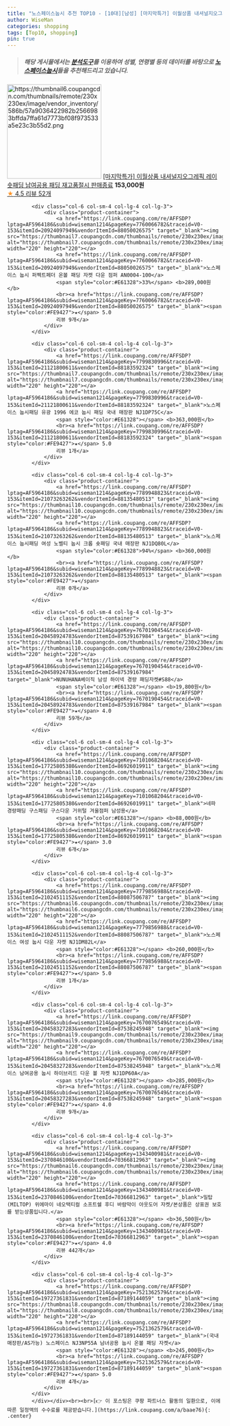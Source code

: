 ```yaml
---
title: "노스페이스눕시 추천 TOP10 - [10대][남성] [마지막특가] 이월상품 내셔널지오그레픽 레이 숏패딩 남여공용 패딩 재고품절시 판매종료"
author: WiseMan
categories: shopping
tags: [Top10, shopping]
pin: true
---
```


> ##### 해당 게시물에서는 [**분석도구**](https://itemscout.io/)를 이용하여 **성별**, **연령별** 등의 데이터를 바탕으로 [**노스페이스눕시**](https://link.coupang.com/a/baae76)들을 추천해드리고 있습니다.
<div class="container"><div class="row">
            <div class="col-6 col-sm-4 col-lg-4 col-lg-3">
                <div class="product-container">
                    <a href="https://link.coupang.com/re/AFFSDP?lptag=AF5964186&subid=wiseman1214&pageKey=7764616419&traceid=V0-153&itemId=20946691395&vendorItemId=88341130808" target="_blank"><img src="https://thumbnail6.coupangcdn.com/thumbnails/remote/230x230ex/image/vendor_inventory/586b/57a9036422982b2566983bffda7ffa61d7773bf08f973533a5e23c3b55d2.png" alt="https://thumbnail6.coupangcdn.com/thumbnails/remote/230x230ex/image/vendor_inventory/586b/57a9036422982b2566983bffda7ffa61d7773bf08f973533a5e23c3b55d2.png" width="220" height="220"></a>
                    <a href="https://link.coupang.com/re/AFFSDP?lptag=AF5964186&subid=wiseman1214&pageKey=7764616419&traceid=V0-153&itemId=20946691395&vendorItemId=88341130808" target="_blank">[마지막특가] 이월상품 내셔널지오그레픽 레이 숏패딩 남여공용 패딩 재고품절시 판매종료</a>
                    <span style="color:#E61328"></span> <b>153,000원</b>
                    <br><a href="https://link.coupang.com/re/AFFSDP?lptag=AF5964186&subid=wiseman1214&pageKey=7764616419&traceid=V0-153&itemId=20946691395&vendorItemId=88341130808" target="_blank"><span style="color:#FE9427">★</span> 4.5
                    리뷰 52개</a>
                </div>
            </div>
            
            <div class="col-6 col-sm-4 col-lg-4 col-lg-3">
                <div class="product-container">
                    <a href="https://link.coupang.com/re/AFFSDP?lptag=AF5964186&subid=wiseman1214&pageKey=7760066782&traceid=V0-153&itemId=20924097949&vendorItemId=88050026575" target="_blank"><img src="https://thumbnail7.coupangcdn.com/thumbnails/remote/230x230ex/image/vendor_inventory/71f5/9326edac54ed7fc90059cafa06ce0ae32bb6cde157f1e00f761a1891bbc9.jpg" alt="https://thumbnail7.coupangcdn.com/thumbnails/remote/230x230ex/image/vendor_inventory/71f5/9326edac54ed7fc90059cafa06ce0ae32bb6cde157f1e00f761a1891bbc9.jpg" width="220" height="220"></a>
                    <a href="https://link.coupang.com/re/AFFSDP?lptag=AF5964186&subid=wiseman1214&pageKey=7760066782&traceid=V0-153&itemId=20924097949&vendorItemId=88050026575" target="_blank">노스페이스 눕시 퍼펙트페더 온볼 패딩 자켓 다운 점퍼 AN0004-100</a>
                    <span style="color:#E61328">33%</span> <b>289,000원</b>
                    <br><a href="https://link.coupang.com/re/AFFSDP?lptag=AF5964186&subid=wiseman1214&pageKey=7760066782&traceid=V0-153&itemId=20924097949&vendorItemId=88050026575" target="_blank"><span style="color:#FE9427">★</span> 5.0
                    리뷰 9개</a>
                </div>
            </div>
            
            <div class="col-6 col-sm-4 col-lg-4 col-lg-3">
                <div class="product-container">
                    <a href="https://link.coupang.com/re/AFFSDP?lptag=AF5964186&subid=wiseman1214&pageKey=7799830996&traceid=V0-153&itemId=21121800611&vendorItemId=88183592324" target="_blank"><img src="https://thumbnail7.coupangcdn.com/thumbnails/remote/230x230ex/image/vendor_inventory/fd5d/fafc0c7beada147282b4c34a3cb4c879bcbe64f8aa56f7f1b2f423be8d86.jpeg" alt="https://thumbnail7.coupangcdn.com/thumbnails/remote/230x230ex/image/vendor_inventory/fd5d/fafc0c7beada147282b4c34a3cb4c879bcbe64f8aa56f7f1b2f423be8d86.jpeg" width="220" height="220"></a>
                    <a href="https://link.coupang.com/re/AFFSDP?lptag=AF5964186&subid=wiseman1214&pageKey=7799830996&traceid=V0-153&itemId=21121800611&vendorItemId=88183592324" target="_blank">노스페이스 눕시패딩 유광 1996 에코 눕시 패딩 국내 매장판 NJ1DP75C</a>
                    <span style="color:#E61328"></span> <b>363,000원</b>
                    <br><a href="https://link.coupang.com/re/AFFSDP?lptag=AF5964186&subid=wiseman1214&pageKey=7799830996&traceid=V0-153&itemId=21121800611&vendorItemId=88183592324" target="_blank"><span style="color:#FE9427">★</span> 5.0
                    리뷰 1개</a>
                </div>
            </div>
            
            <div class="col-6 col-sm-4 col-lg-4 col-lg-3">
                <div class="product-container">
                    <a href="https://link.coupang.com/re/AFFSDP?lptag=AF5964186&subid=wiseman1214&pageKey=7789948823&traceid=V0-153&itemId=21073263262&vendorItemId=88135480513" target="_blank"><img src="https://thumbnail10.coupangcdn.com/thumbnails/remote/230x230ex/image/vendor_inventory/9ede/7b2ef0f17f62f49f207d8ae2a705fcac59b2cd222cd857b734f759538e49.jpeg" alt="https://thumbnail10.coupangcdn.com/thumbnails/remote/230x230ex/image/vendor_inventory/9ede/7b2ef0f17f62f49f207d8ae2a705fcac59b2cd222cd857b734f759538e49.jpeg" width="220" height="220"></a>
                    <a href="https://link.coupang.com/re/AFFSDP?lptag=AF5964186&subid=wiseman1214&pageKey=7789948823&traceid=V0-153&itemId=21073263262&vendorItemId=88135480513" target="_blank">노스페이스 눕시패딩 여성 노벨티 눕시 크롭 숏패딩 국내 매장판 NJ1DQ80L</a>
                    <span style="color:#E61328">94%</span> <b>360,000원</b>
                    <br><a href="https://link.coupang.com/re/AFFSDP?lptag=AF5964186&subid=wiseman1214&pageKey=7789948823&traceid=V0-153&itemId=21073263262&vendorItemId=88135480513" target="_blank"><span style="color:#FE9427">★</span> 
                    리뷰 0개</a>
                </div>
            </div>
            
            <div class="col-6 col-sm-4 col-lg-4 col-lg-3">
                <div class="product-container">
                    <a href="https://link.coupang.com/re/AFFSDP?lptag=AF5964186&subid=wiseman1214&pageKey=7670190454&traceid=V0-153&itemId=20458924783&vendorItemId=87539167984" target="_blank"><img src="https://thumbnail10.coupangcdn.com/thumbnails/remote/230x230ex/image/vendor_inventory/0832/b9465afa310918651173e0b2fc66d6b9acb9d2894c65a17a9f52523ed50a.jpg" alt="https://thumbnail10.coupangcdn.com/thumbnails/remote/230x230ex/image/vendor_inventory/0832/b9465afa310918651173e0b2fc66d6b9acb9d2894c65a17a9f52523ed50a.jpg" width="220" height="220"></a>
                    <a href="https://link.coupang.com/re/AFFSDP?lptag=AF5964186&subid=wiseman1214&pageKey=7670190454&traceid=V0-153&itemId=20458924783&vendorItemId=87539167984" target="_blank">NUNUHANA베이직 남성 하이넥 경량 패딩자켓#S88</a>
                    <span style="color:#E61328"></span> <b>19,800원</b>
                    <br><a href="https://link.coupang.com/re/AFFSDP?lptag=AF5964186&subid=wiseman1214&pageKey=7670190454&traceid=V0-153&itemId=20458924783&vendorItemId=87539167984" target="_blank"><span style="color:#FE9427">★</span> 4.0
                    리뷰 59개</a>
                </div>
            </div>
            
            <div class="col-6 col-sm-4 col-lg-4 col-lg-3">
                <div class="product-container">
                    <a href="https://link.coupang.com/re/AFFSDP?lptag=AF5964186&subid=wiseman1214&pageKey=7101068204&traceid=V0-153&itemId=17725805380&vendorItemId=86926019911" target="_blank"><img src="https://thumbnail10.coupangcdn.com/thumbnails/remote/230x230ex/image/vendor_inventory/074c/b7aa8cd9a2dd9732b6a838e7f080d72ef6df4ef017dccdc460e2b03eb337.jpg" alt="https://thumbnail10.coupangcdn.com/thumbnails/remote/230x230ex/image/vendor_inventory/074c/b7aa8cd9a2dd9732b6a838e7f080d72ef6df4ef017dccdc460e2b03eb337.jpg" width="220" height="220"></a>
                    <a href="https://link.coupang.com/re/AFFSDP?lptag=AF5964186&subid=wiseman1214&pageKey=7101068204&traceid=V0-153&itemId=17725805380&vendorItemId=86926019911" target="_blank">네파 경량패딩 구스패딩 구스다운 거위털 겨울점퍼 남성용</a>
                    <span style="color:#E61328"></span> <b>88,000원</b>
                    <br><a href="https://link.coupang.com/re/AFFSDP?lptag=AF5964186&subid=wiseman1214&pageKey=7101068204&traceid=V0-153&itemId=17725805380&vendorItemId=86926019911" target="_blank"><span style="color:#FE9427">★</span> 3.0
                    리뷰 6개</a>
                </div>
            </div>
            
            <div class="col-6 col-sm-4 col-lg-4 col-lg-3">
                <div class="product-container">
                    <a href="https://link.coupang.com/re/AFFSDP?lptag=AF5964186&subid=wiseman1214&pageKey=7779856988&traceid=V0-153&itemId=21024511152&vendorItemId=88087506787" target="_blank"><img src="https://thumbnail6.coupangcdn.com/thumbnails/remote/230x230ex/image/vendor_inventory/f45f/7c09959237996e37a9e23f9853bfbab4cdb940ccf7c4fbc2676faa3c43bc.jpg" alt="https://thumbnail6.coupangcdn.com/thumbnails/remote/230x230ex/image/vendor_inventory/f45f/7c09959237996e37a9e23f9853bfbab4cdb940ccf7c4fbc2676faa3c43bc.jpg" width="220" height="220"></a>
                    <a href="https://link.coupang.com/re/AFFSDP?lptag=AF5964186&subid=wiseman1214&pageKey=7779856988&traceid=V0-153&itemId=21024511152&vendorItemId=88087506787" target="_blank">노스페이스 여성 눕시 다운 자켓 NJ1DM82L</a>
                    <span style="color:#E61328"></span> <b>260,000원</b>
                    <br><a href="https://link.coupang.com/re/AFFSDP?lptag=AF5964186&subid=wiseman1214&pageKey=7779856988&traceid=V0-153&itemId=21024511152&vendorItemId=88087506787" target="_blank"><span style="color:#FE9427">★</span> 5.0
                    리뷰 1개</a>
                </div>
            </div>
            
            <div class="col-6 col-sm-4 col-lg-4 col-lg-3">
                <div class="product-container">
                    <a href="https://link.coupang.com/re/AFFSDP?lptag=AF5964186&subid=wiseman1214&pageKey=7670076549&traceid=V0-153&itemId=20458327283&vendorItemId=87538245948" target="_blank"><img src="https://thumbnail9.coupangcdn.com/thumbnails/remote/230x230ex/image/vendor_inventory/a1bf/d52e11a5700c9560d45faad1063e1a16d5156a4d6d5a5261bed548621f98.jpeg" alt="https://thumbnail9.coupangcdn.com/thumbnails/remote/230x230ex/image/vendor_inventory/a1bf/d52e11a5700c9560d45faad1063e1a16d5156a4d6d5a5261bed548621f98.jpeg" width="220" height="220"></a>
                    <a href="https://link.coupang.com/re/AFFSDP?lptag=AF5964186&subid=wiseman1214&pageKey=7670076549&traceid=V0-153&itemId=20458327283&vendorItemId=87538245948" target="_blank">노스페이스 남여공용 눕시 하이브리드 다운 볼 자켓 NJ1DP60A</a>
                    <span style="color:#E61328"></span> <b>285,000원</b>
                    <br><a href="https://link.coupang.com/re/AFFSDP?lptag=AF5964186&subid=wiseman1214&pageKey=7670076549&traceid=V0-153&itemId=20458327283&vendorItemId=87538245948" target="_blank"><span style="color:#FE9427">★</span> 4.0
                    리뷰 9개</a>
                </div>
            </div>
            
            <div class="col-6 col-sm-4 col-lg-4 col-lg-3">
                <div class="product-container">
                    <a href="https://link.coupang.com/re/AFFSDP?lptag=AF5964186&subid=wiseman1214&pageKey=1343400981&traceid=V0-153&itemId=2370846100&vendorItemId=70366812963" target="_blank"><img src="https://thumbnail6.coupangcdn.com/thumbnails/remote/230x230ex/image/vendor_inventory/97f3/3c3a43c7174e8e6afaaa8c489951e8321d3f1fdd3b9dbfe1be1cab5c9407.jpg" alt="https://thumbnail6.coupangcdn.com/thumbnails/remote/230x230ex/image/vendor_inventory/97f3/3c3a43c7174e8e6afaaa8c489951e8321d3f1fdd3b9dbfe1be1cab5c9407.jpg" width="220" height="220"></a>
                    <a href="https://link.coupang.com/re/AFFSDP?lptag=AF5964186&subid=wiseman1214&pageKey=1343400981&traceid=V0-153&itemId=2370846100&vendorItemId=70366812963" target="_blank">밀탑(MILTOP) 위에마이 네오택티컬 소프트쉘 후디 바람막이 아웃도어 자켓/본상품은 상표권 보호를 받는상품입니다.</a>
                    <span style="color:#E61328"></span> <b>36,500원</b>
                    <br><a href="https://link.coupang.com/re/AFFSDP?lptag=AF5964186&subid=wiseman1214&pageKey=1343400981&traceid=V0-153&itemId=2370846100&vendorItemId=70366812963" target="_blank"><span style="color:#FE9427">★</span> 4.0
                    리뷰 442개</a>
                </div>
            </div>
            
            <div class="col-6 col-sm-4 col-lg-4 col-lg-3">
                <div class="product-container">
                    <a href="https://link.coupang.com/re/AFFSDP?lptag=AF5964186&subid=wiseman1214&pageKey=7521362579&traceid=V0-153&itemId=19727361831&vendorItemId=87189144059" target="_blank"><img src="https://thumbnail8.coupangcdn.com/thumbnails/remote/230x230ex/image/vendor_inventory/c5f8/8239a5dbe43347ddd0b676deda9ebee83897043e711cb73f529554df4170.jpg" alt="https://thumbnail8.coupangcdn.com/thumbnails/remote/230x230ex/image/vendor_inventory/c5f8/8239a5dbe43347ddd0b676deda9ebee83897043e711cb73f529554df4170.jpg" width="220" height="220"></a>
                    <a href="https://link.coupang.com/re/AFFSDP?lptag=AF5964186&subid=wiseman1214&pageKey=7521362579&traceid=V0-153&itemId=19727361831&vendorItemId=87189144059" target="_blank">(국내매장판/AS가능) 노스페이스 NJ3NP55A 남녀공용 눕시 온볼 패딩 자켓</a>
                    <span style="color:#E61328"></span> <b>245,000원</b>
                    <br><a href="https://link.coupang.com/re/AFFSDP?lptag=AF5964186&subid=wiseman1214&pageKey=7521362579&traceid=V0-153&itemId=19727361831&vendorItemId=87189144059" target="_blank"><span style="color:#FE9427">★</span> 5.0
                    리뷰 4개</a>
                </div>
            </div>
            </div></div><br><br>[👉 이 포스팅은 쿠팡 파트너스 활동의 일환으로, 이에 따른 일정액의 수수료를 제공받습니다.](https://link.coupang.com/a/baae76){: .center}